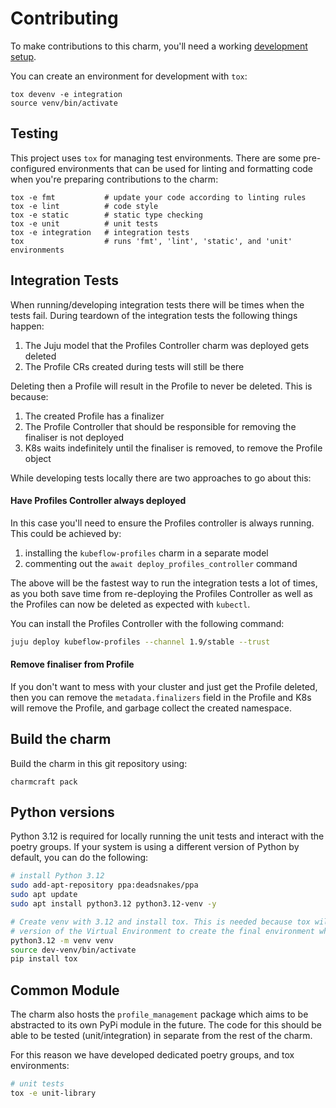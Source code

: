 # Contributing

To make contributions to this charm, you'll need a working [development setup](https://juju.is/docs/sdk/dev-setup).

You can create an environment for development with `tox`:

```shell
tox devenv -e integration
source venv/bin/activate
```

## Testing

This project uses `tox` for managing test environments. There are some pre-configured environments
that can be used for linting and formatting code when you're preparing contributions to the charm:

```shell
tox -e fmt           # update your code according to linting rules
tox -e lint          # code style
tox -e static        # static type checking
tox -e unit          # unit tests
tox -e integration   # integration tests
tox                  # runs 'fmt', 'lint', 'static', and 'unit' environments
```

## Integration Tests

When running/developing integration tests there will be times when the tests fail. During teardown
of the integration tests the following things happen:
1. The Juju model that the Profiles Controller charm was deployed gets deleted
2. The Profile CRs created during tests will still be there

Deleting then a Profile will result in the Profile to never be deleted. This is because:
1. The created Profile has a finalizer
2. The Profile Controller that should be responsible for removing the finaliser is not deployed
3. K8s waits indefinitely until the finaliser is removed, to remove the Profile object

While developing tests locally there are two approaches to go about this:

#### Have Profiles Controller always deployed

In this case you'll need to ensure the Profiles controller is always running. This could be achieved by:
1. installing the `kubeflow-profiles` charm in a separate model
2. commenting out the `await deploy_profiles_controller` command

The above will be the fastest way to run the integration tests a lot of times, as you both save time
from re-deploying the Profiles Controller as well as the Profiles can now be deleted as expected with
`kubectl`.

You can install the Profiles Controller with the following command:
```bash
juju deploy kubeflow-profiles --channel 1.9/stable --trust
```

#### Remove finaliser from Profile

If you don't want to mess with your cluster and just get the Profile deleted, then you can
remove the `metadata.finalizers` field in the Profile and K8s will remove the Profile, and garbage
collect the created namespace.

## Build the charm

Build the charm in this git repository using:

```shell
charmcraft pack
```

## Python versions

Python 3.12 is required for locally running the unit tests and interact with the poetry groups.
If your system is using a different version of Python by default, you can do the following:
```bash
# install Python 3.12
sudo add-apt-repository ppa:deadsnakes/ppa
sudo apt update
sudo apt install python3.12 python3.12-venv -y

# Create venv with 3.12 and install tox. This is needed because tox will use the python
# version of the Virtual Environment to create the final environment when we do "tox -e ..."
python3.12 -m venv venv
source dev-venv/bin/activate
pip install tox
```

## Common Module

The charm also hosts the `profile_management` package which aims to be abstracted to its own PyPi module in the
future. The code for this should be able to be tested (unit/integration) in separate from the rest of the charm.

For this reason we have developed dedicated poetry groups, and tox environments:
```bash
# unit tests
tox -e unit-library
```
